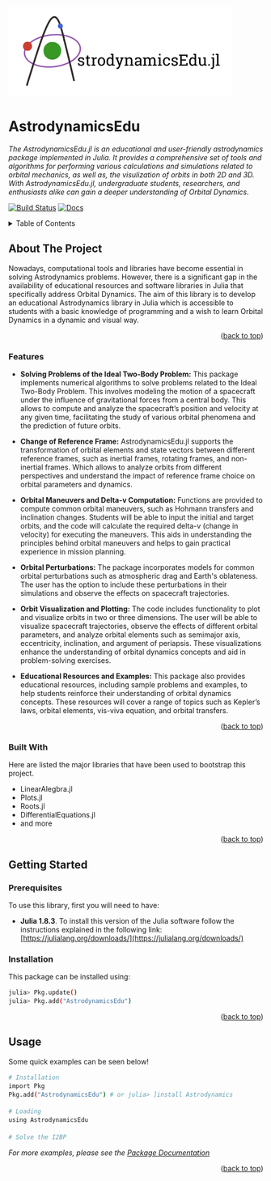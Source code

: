 ![AstrodynamicsEdu Logo](docs/assets/LogoAstrodynamicsEdu.png)

# AstrodynamicsEdu
_The AstrodynamicsEdu.jl is an educational and user-friendly astrodynamics package implemented in Julia. It provides a comprehensive set of tools and algorithms for performing various calculations and simulations related to orbital mechanics, as well as, the visulization of orbits in both 2D and 3D. With AstrodynamicsEdu.jl, undergraduate students, researchers, and enthusiasts alike can gain a deeper understanding of Orbital Dynamics._

[![Build Status](https://github.com/AliciaSBa/Astrodynamics.jl/actions/workflows/CI.yml/badge.svg?branch=main)](https://github.com/AliciaSBa/Astrodynamics.jl/actions/workflows/CI.yml?query=branch%3Amain)
[![Docs](https://img.shields.io/badge/docs-latest-blue.svg)](https://aliciasba.github.io/AstrodynamicsEdu.jl/)

<!-- TABLE OF CONTENTS -->
<details>
  <summary>Table of Contents</summary>
  <ol>
    <li>
      <a href="#about-the-project">About The Project</a>
      <ul>
        <li><a href="#features">Features</a></li>
        <li><a href="#built-with">Built With</a></li>
      </ul>
    </li>
    <li>
      <a href="#getting-started">Getting Started</a>
      <ul>
        <li><a href="#prerequisites">Prerequisites</a></li>
        <li><a href="#installation">Installation</a></li>
      </ul>
    </li>
    <li><a href="#usage">Usage</a></li>
  </ol>
</details>

<!-- ABOUT THE PROJECT -->
## About The Project

Nowadays, computational tools and libraries have become essential in solving Astrodynamics problems. However, there is a significant gap in the availability of educational resources and software libraries in Julia that specifically address Orbital Dynamics. The aim of this library is to develop an educational Astrodynamics library in Julia which is accessible to students with a basic knowledge of programming and a wish to learn Orbital Dynamics in a dynamic and visual way.


<p align="right">(<a href="#readme-top">back to top</a>)</p>

### Features

- **Solving Problems of the Ideal Two-Body Problem:** This package implements numerical algorithms to solve problems related to the Ideal Two-Body Problem. This involves modeling the motion of a spacecraft under the influence of gravitational forces from a central body. This allows to compute and analyze the spacecraft’s position and velocity at any given time, facilitating the study of various orbital phenomena and the prediction of future orbits.

- **Change of Reference Frame:** AstrodynamicsEdu.jl supports the transformation of orbital elements and state vectors between different reference frames, such as inertial frames, rotating frames, and non-inertial frames. Which allows to analyze orbits from different perspectives and understand the impact of reference frame choice on orbital parameters and dynamics.

- **Orbital Maneuvers and Delta-v Computation:** Functions are provided to compute common orbital maneuvers, such as Hohmann transfers and inclination changes. Students will be able to input the initial and target orbits, and the code will calculate the required delta-v (change in velocity) for executing the maneuvers. This aids in understanding the principles behind orbital maneuvers and helps to gain practical experience in mission planning.

- **Orbital Perturbations:** The package incorporates models for common orbital perturbations such as atmospheric drag and Earth's oblateness. The user has the option to include these perturbations in their simulations and observe the effects on spacecraft trajectories.

- **Orbit Visualization and Plotting:** The code includes functionality to plot and visualize orbits in two or three dimensions. The user will be able to visualize spacecraft trajectories, observe the effects of different orbital parameters, and analyze orbital elements such as semimajor axis, eccentricity, inclination, and argument of periapsis. These visualizations enhance the understanding of orbital dynamics concepts and aid in problem-solving exercises.

- **Educational Resources and Examples:** This package also provides educational resources, including sample problems and examples, to help students reinforce their understanding of orbital dynamics concepts. These resources will cover a range of topics such as Kepler’s laws, orbital elements, vis-viva equation, and orbital transfers.


<p align="right">(<a href="#readme-top">back to top</a>)</p>

### Built With
Here are listed the major libraries that have been used to bootstrap this project.
* LinearAlegbra.jl
* Plots.jl
* Roots.jl
* DifferentialEquations.jl
* and more

<p align="right">(<a href="#readme-top">back to top</a>)</p>



<!-- GETTING STARTED -->
## Getting Started

### Prerequisites

To use this library, first you will need to have:
* **Julia 1.8.3**. To install this version of the Julia software follow the instructions explained in the following link: [https://julialang.org/downloads/](https://julialang.org/downloads/)


### Installation

This package can be installed using:
  ```sh
  julia> Pkg.update()
  julia> Pkg.add("AstrodynamicsEdu")
  ```

<p align="right">(<a href="#readme-top">back to top</a>)</p>

<!-- USAGE EXAMPLES -->
## Usage

Some quick examples can be seen below!
  ```sh
 # Installation
 import Pkg
 Pkg.add("AstrodynamicsEdu") # or julia> ]install Astrodynamics
 
  # Loading
  using AstrodynamicsEdu
  
  # Solve the I2BP 
  ```

_For more examples, please see the [Package Documentation](https://example.com)_

<p align="right">(<a href="#readme-top">back to top</a>)</p>
